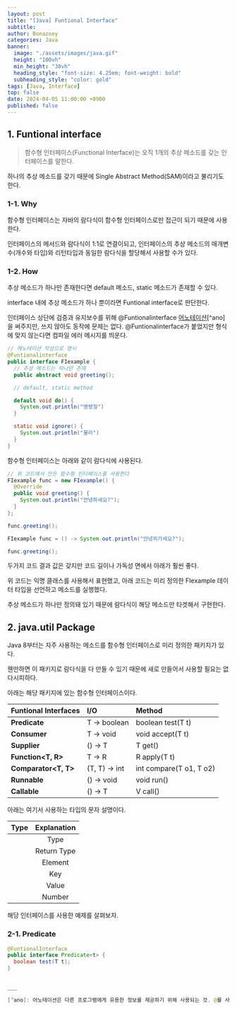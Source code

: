 ```yaml
---
layout: post
title: "[Java] Funtional Interface"
subtitle: 
author: Bonazoey
categories: Java
banner:
  image: "./assets/images/java.gif"
  height: "100vh"
  min_height: "38vh"
  heading_style: "font-size: 4.25em; font-weight: bold"
  subheading_style: "color: gold"
tags: [Java, Interface]
top: false
date: 2024-04-05 11:00:00 +0900
published: false
---
```


## 1. Funtional interface

> 함수형 인터페이스(Functional Interface)는 오직 1개의 추상 메소드를 갖는 인터페이스를 말한다.

하나의 추상 메소드를 갖기 때문에 Single Abstract Method(SAM)이라고 불리기도 한다.

### 1-1. Why

함수형 인터페이스는 자바의 람다식이 함수형 인터페이스로만 접근이 되기 때문에 사용한다.

인터페이스의 메서드와 람다식이 1:1로 연결이되고, 인터페이스의 추상 메소드의 매개변수(개수와 타입)와 리턴타입과 동일한 람다식을 할당해서 사용할 수가 있다.

### 1-2. How

추상 메소드가 하나만 존재한다면 default 메소드, static 메소드가 존재할 수 있다.

interface 내에 추상 메소드가 하나 뿐이라면 Funtional interface로 판단한다.

인터페이스 상단에 검증과 유지보수를 위해 @Funtionalinterface <u>어노테이션</u>[^ano]을 써주지만, 쓰지 않아도 동작에 문제는 없다. @Funtionalinterface가 붙었지만 형식에 맞지 않는다면 컴파일 에러 메시지를 띄운다.

~~~java
// 에노테이션 작성으로 명시
@Funtionalinterface
public interface FIexample {
  // 추상 메소드는 하나만 존재
  public abstract void greeting();

  // default, static method

  default void do() {
    System.out.println("명령질")
  }

  static void ignore() {
    System.out.println("몰라")
  }
}
~~~

함수형 인터페이스는 아래와 같이 람다식에 사용된다.

~~~java
// 위 코드에서 만든 함수형 인터페이스를 사용한다
FIexample func = new FIexample() {
  @Override
  public void greeting() {
    System.out.println("안녕하세요?");
  }
};

func.greeting();
~~~

~~~java
FIexample func = () -> System.out.println("안녕히가세요?");

func.greeting();
~~~

두가지 코드 결과 값은 갖지만 코드 길이나 가독성 면에서 아래가 훨씬 좋다.

위 코드는 익명 클래스를 사용해서 표현했고, 아래 코드는 미리 정의한 FIexample 데이터 타입을 선언하고 메소드를 실행했다.

추상 메소드가 하나만 정의돼 있기 때문에 람다식이 해당 메소드만 타겟해서 구현한다.

## 2. java.util Package

Java 8부터는 자주 사용하는 메소드를 함수형 인터페이스로 미리 정의한 패키지가 있다.

웬만하면 이 패키지로 람다식을 다 만들 수 있기 때문에 새로 만들어서 사용할 필요는 없다시피하다.

아래는 해당 패키지에 있는 함수형 인터페이스이다.

| Funtional Interfaces | I/O | Method |
| :--- | :--- | :--- |
| **Predicate<T>** | T → boolean | boolean test(T t) |
| **Consumer<T>** | T → void | void accept(T t) |
| **Supplier** | () → T | T get() |
| **Function<T, R>** | T → R | R apply(T t) |
| **Comparator<T, T>** | (T, T) → int | int compare(T o1, T o2) |
| **Runnable** | () → void | void run() |
| **Callable** | () → T | V call() |

아래는 여기서 사용하는 타입의 문자 설명이다.

| Type | Explanation |
| :---: | :---: |
| **<T>** | Type |
| **<R>** | Return Type |
| **<E>** | Element |
| **<K>** | Key |
| **<V>** | Value |
| **<N>** | Number |

해당 인터페이스를 사용한 예제를 살펴보자.

### 2-1. Predicate

~~~java
@FuntionalInterface
public interface Predicate<t> {
  boolean test(T t);
}


___

[^ano]: 어노테이션은 다른 프로그램에게 유용한 정보를 제공하기 위해 사용되는 것. @를 사용하여 작성하며, 해당 타겟에 대한 동작을 수행하는 프로그램 외에는 다른 프로그램에게 영향을 주지 않는다.
